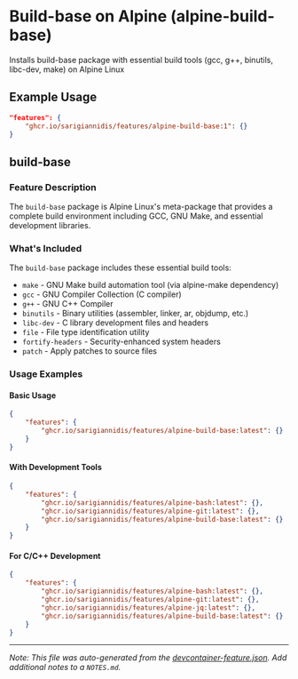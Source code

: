 
# Build-base on Alpine (alpine-build-base)

Installs build-base package with essential build tools (gcc, g++, binutils, libc-dev, make) on Alpine Linux

## Example Usage

```json
"features": {
    "ghcr.io/sarigiannidis/features/alpine-build-base:1": {}
}
```



## build-base

### Feature Description

The `build-base` package is Alpine Linux's meta-package that provides a complete build environment including GCC, GNU Make, and essential development libraries.

### What's Included

The `build-base` package includes these essential build tools:

- `make` - GNU Make build automation tool (via alpine-make dependency)
- `gcc` - GNU Compiler Collection (C compiler)
- `g++` - GNU C++ Compiler
- `binutils` - Binary utilities (assembler, linker, ar, objdump, etc.)
- `libc-dev` - C library development files and headers
- `file` - File type identification utility
- `fortify-headers` - Security-enhanced system headers
- `patch` - Apply patches to source files

### Usage Examples

#### Basic Usage

```json
{
    "features": {
        "ghcr.io/sarigiannidis/features/alpine-build-base:latest": {}
    }
}
```

#### With Development Tools

```json
{
    "features": {
        "ghcr.io/sarigiannidis/features/alpine-bash:latest": {},
        "ghcr.io/sarigiannidis/features/alpine-git:latest": {},
        "ghcr.io/sarigiannidis/features/alpine-build-base:latest": {}
    }
}
```

#### For C/C++ Development

```json
{
    "features": {
        "ghcr.io/sarigiannidis/features/alpine-bash:latest": {},
        "ghcr.io/sarigiannidis/features/alpine-git:latest": {},
        "ghcr.io/sarigiannidis/features/alpine-jq:latest": {},
        "ghcr.io/sarigiannidis/features/alpine-build-base:latest": {}
    }
}
```


---

_Note: This file was auto-generated from the [devcontainer-feature.json](https://github.com/sarigiannidis/features/blob/main/src/alpine-build-base/devcontainer-feature.json).  Add additional notes to a `NOTES.md`._

